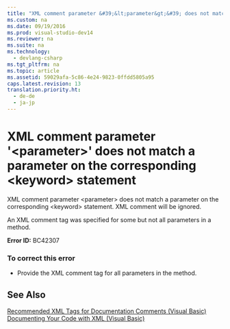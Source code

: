 ```yaml
---
title: "XML comment parameter &#39;&lt;parameter&gt;&#39; does not match a parameter on the corresponding &lt;keyword&gt; statement"
ms.custom: na
ms.date: 09/19/2016
ms.prod: visual-studio-dev14
ms.reviewer: na
ms.suite: na
ms.technology: 
  - devlang-csharp
ms.tgt_pltfrm: na
ms.topic: article
ms.assetid: 59029afa-5c86-4e24-9823-0ffdd5805a95
caps.latest.revision: 13
translation.priority.ht: 
  - de-de
  - ja-jp
---
```

# XML comment parameter &#39;&lt;parameter&gt;&#39; does not match a parameter on the corresponding &lt;keyword&gt; statement
XML comment parameter <parameter\> does not match a parameter on the corresponding <keyword\> statement. XML comment will be ignored.  
  
 An XML comment tag was specified for some but not all parameters in a method.  
  
 **Error ID:** BC42307  
  
### To correct this error  
  
-   Provide the XML comment tag for all parameters in the method.  
  
## See Also  
 [Recommended XML Tags for Documentation Comments (Visual Basic)](../vs140/Recommended-XML-Tags-for-Documentation-Comments--Visual-Basic-.md)   
 [Documenting Your Code with XML (Visual Basic)](../vs140/Documenting-Your-Code-with-XML--Visual-Basic-.md)